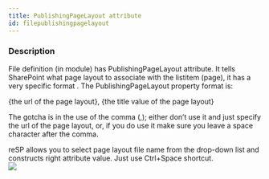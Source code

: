 ```yaml
---
title: PublishingPageLayout attribute
id: filepublishingpagelayout
---
```


### Description
File definition (in module) has PublishingPageLayout attribute. It  tells SharePoint what page layout to associate with the listitem (page), it has a very specific format .
The PublishingPageLayout property format is:

{the url of the page layout}, {the title value of the page layout}

The gotcha is in the use of the comma (,); either don’t use it and just specify the url of the page layout, or, if you do use it make sure you leave a space character after the comma.

reSP allows you to select page layout file name from the drop-down list and constructs right attribute value.
Just use Ctrl+Space shortcut.
<br/>
![](/assets/resp/code-completion/FilePublishingPageLayout.gif)



